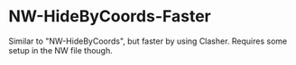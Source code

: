 # NW-HideByCoords-Faster
Similar to "NW-HideByCoords", but faster by using Clasher. Requires some setup in the NW file though.
